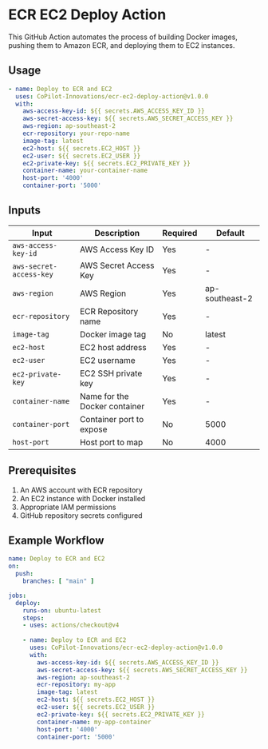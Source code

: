 # ECR EC2 Deploy Action

This GitHub Action automates the process of building Docker images, pushing them to Amazon ECR, and deploying them to EC2 instances.

## Usage

```yaml
- name: Deploy to ECR and EC2
  uses: CoPilot-Innovations/ecr-ec2-deploy-action@v1.0.0
  with:
    aws-access-key-id: ${{ secrets.AWS_ACCESS_KEY_ID }}
    aws-secret-access-key: ${{ secrets.AWS_SECRET_ACCESS_KEY }}
    aws-region: ap-southeast-2
    ecr-repository: your-repo-name
    image-tag: latest
    ec2-host: ${{ secrets.EC2_HOST }}
    ec2-user: ${{ secrets.EC2_USER }}
    ec2-private-key: ${{ secrets.EC2_PRIVATE_KEY }}
    container-name: your-container-name
    host-port: '4000'
    container-port: '5000'
```

## Inputs

| Input | Description | Required | Default |
|-------|-------------|----------|---------|
| `aws-access-key-id` | AWS Access Key ID | Yes | - |
| `aws-secret-access-key` | AWS Secret Access Key | Yes | - |
| `aws-region` | AWS Region | Yes | ap-southeast-2 |
| `ecr-repository` | ECR Repository name | Yes | - |
| `image-tag` | Docker image tag | No | latest |
| `ec2-host` | EC2 host address | Yes | - |
| `ec2-user` | EC2 username | Yes | - |
| `ec2-private-key` | EC2 SSH private key | Yes | - |
| `container-name` | Name for the Docker container | Yes | - |
| `container-port` | Container port to expose | No | 5000 |
| `host-port` | Host port to map | No | 4000 |

## Prerequisites

1. An AWS account with ECR repository
2. An EC2 instance with Docker installed
3. Appropriate IAM permissions
4. GitHub repository secrets configured

## Example Workflow

```yaml
name: Deploy to ECR and EC2
on:
  push:
    branches: [ "main" ]

jobs:
  deploy:
    runs-on: ubuntu-latest
    steps:
    - uses: actions/checkout@v4
    
    - name: Deploy to ECR and EC2
      uses: CoPilot-Innovations/ecr-ec2-deploy-action@v1.0.0
      with:
        aws-access-key-id: ${{ secrets.AWS_ACCESS_KEY_ID }}
        aws-secret-access-key: ${{ secrets.AWS_SECRET_ACCESS_KEY }}
        aws-region: ap-southeast-2
        ecr-repository: my-app
        image-tag: latest
        ec2-host: ${{ secrets.EC2_HOST }}
        ec2-user: ${{ secrets.EC2_USER }}
        ec2-private-key: ${{ secrets.EC2_PRIVATE_KEY }}
        container-name: my-app-container
        host-port: '4000'
        container-port: '5000'
```
